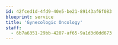 ```yaml
---
id: 42fced1d-4fd9-40e5-be21-89143af6f083
blueprint: service
title: 'Gynecologic Oncology'
staff:
  - 6b7a6351-29bb-4207-af65-9a1d3d0dd673
---
```

